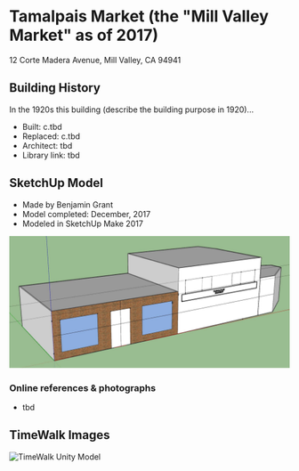 # Tamalpais Market (the "Mill Valley Market" as of 2017)
12 Corte Madera Avenue, Mill Valley, CA 94941

## Building History

In the 1920s this building (describe the building purpose in 1920)...

- Built: c.tbd
- Replaced: c.tbd
- Architect: tbd
- Library link: tbd


## SketchUp Model

- Made by Benjamin Grant
- Model completed: December, 2017
- Modeled in SketchUp Make 2017

![SketchUp Make 2017 model screenshot](https://github.com/TimeWalkOrg/building-mill-valley-ca-tamalpais-market/blob/master/tamalpais-market-1920.jpg)

### Online references & photographs
* tbd

## TimeWalk Images
![TimeWalk Unity Model](tbd)
